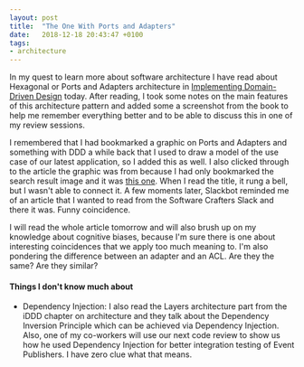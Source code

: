 ```yaml
---
layout: post
title:  "The One With Ports and Adapters"
date:   2018-12-18 20:43:47 +0100
tags: 
- architecture
---
```


In my quest to learn more about software architecture I have read about Hexagonal or Ports and Adapters architecture in [Implementing Domain-Driven Design](https://www.oreilly.com/library/view/implementing-domain-driven-design/9780133039900/) today. After reading, I took some notes on the main features of this architecture pattern and added some a screenshot from the book to help me remember everything better and to be able to discuss this in one of my review sessions.

I remembered that I had bookmarked a graphic on Ports and Adapters and something with DDD a while back that I used to draw a model of the use case of our latest application, so I added this as well. I also clicked through to the article the graphic was from because I had only bookmarked the search result image and it was [this one](https://herbertograca.com/2017/11/16/explicit-architecture-01-ddd-hexagonal-onion-clean-cqrs-how-i-put-it-all-together/). When I read the title, it rung a bell, but I wasn't able to connect it. A few moments later, Slackbot reminded me of an article that I wanted to read from the Software Crafters Slack and there it was. Funny coincidence.

I will read the whole article tomorrow and will also brush up on my knowledge about cognitive biases, because I'm sure there is one about interesting coincidences that we apply too much meaning to. I'm also pondering the difference between an adapter and an ACL. Are they the same? Are they similar?

#### Things I don't know much about
- Dependency Injection: I also read the Layers architecture part from the iDDD chapter on architecture and they talk about the Dependency Inversion Principle which can be achieved via Dependency Injection. Also, one of my co-workers will use our next code review to show us how he used Dependency Injection for better integration testing of Event Publishers. I have zero clue what that means.
